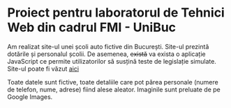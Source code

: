 # Proiect pentru laboratorul de Tehnici Web din cadrul FMI - UniBuc

Am realizat site-ul unei școli auto fictive din București. Site-ul prezintă dotările și personalul școlii. De asemenea, ~~există~~ va exista o aplicație JavaScript ce permite utilizatorilor să susțină teste de legislație simulate. Site-ul poate fi văzut [aici](https://smitoi.github.io/proiectTW)

Toate datele sunt fictive, toate detaliile care pot părea personale (numere de telefon, nume, adrese) fiind alese aleator. Imaginile sunt preluate de pe Google Images.
